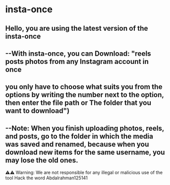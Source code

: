 # insta-once
Hello, you are using the latest version of the insta-once
-----------------------------------------------------------------------------------
--With insta-once, you can Download:
"reels
posts
photos
from any Instagram account in once 
------------------------------------------------------------------------------------
you only have to choose what suits you from the options by writing
the number next to the option, then enter the file path or The folder
that you want to download")
------------------------------------------------------------------------------------
--Note: When you finish uploading photos, reels, and posts, go to the folder in which the media 
was saved and renamed, because when you download new items for the same username, you may lose the old ones.
---------------------------------------------------------------------------------------------------------------
⚠⚠ Warning: We are not responsible for any illegal or malicious use of the tool
Hack the word
Abdalrahman125141      
